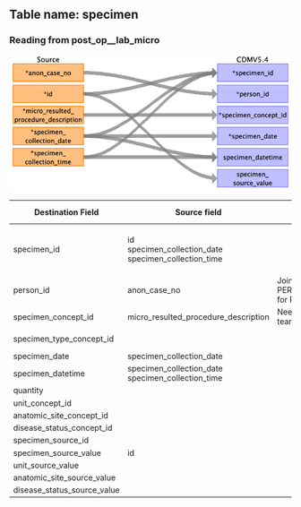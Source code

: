 ## Table name: specimen

### Reading from post_op__lab_micro

![](md_files/image37.png)

| Destination Field | Source field | Logic | Comment field |
| --- | --- | --- | --- |
| specimen_id | id<br>specimen_collection_date<br>specimen_collection_time |  | Autogenerated running id by ascending order of time and `id` |
| person_id | anon_case_no | Joined with PERSON.PERSON_SOURCE_VALUE for PERSON.PERSON_ID |  |
| specimen_concept_id | micro_resulted_procedure_description | Need mapping table from Vocab team |  |
| specimen_type_concept_id |  |  | 32879 for Registry |
| specimen_date | specimen_collection_date |  |  |
| specimen_datetime | specimen_collection_date<br>specimen_collection_time |  |  |
| quantity |  |  |  |
| unit_concept_id |  |  |  |
| anatomic_site_concept_id |  |  |  |
| disease_status_concept_id |  |  |  |
| specimen_source_id |  |  |  |
| specimen_source_value | id |  |  |
| unit_source_value |  |  |  |
| anatomic_site_source_value |  |  |  |
| disease_status_source_value |  |  |  |

